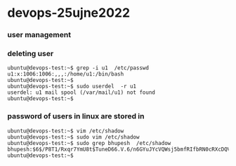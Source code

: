 # devops-25ujne2022

### user management 

### deleting user 

```
ubuntu@devops-test:~$ grep -i u1  /etc/passwd
u1:x:1006:1006:,,,:/home/u1:/bin/bash
ubuntu@devops-test:~$ 
ubuntu@devops-test:~$ sudo userdel  -r u1 
userdel: u1 mail spool (/var/mail/u1) not found
ubuntu@devops-test:~$ 

```

### password of users in linux are stored in 

```
ubuntu@devops-test:~$ vim /etc/shadow
ubuntu@devops-test:~$ sudo vim /etc/shadow
ubuntu@devops-test:~$ sudo grep bhupesh  /etc/shadow
bhupesh:$6$/P8T1/Rxqr7YmU8t$TuneD66.V.6/n6GYuJYcVQWsj5bmfRIfbRN0cRXcDQV2Ps9ENFUc5B9dRVBCM8lX7nqWed1UfTw4B.FUtCk2c1:19177:0:99999:7:::
ubuntu@devops-test:~$ 

```

